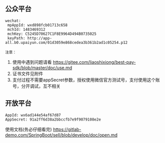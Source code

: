## 公众平台
```
wechat:
 mpAppId: wxd898fcb01713c658
 mchId: 1483469312
 mchKey: C5245D70627C1F8E9964D494B0735025
 keyPath: http://app-all.b0.upaiyun.com/01d3059e868cedea3b361b2ad1c05254.p12
```

`注意：`
1. 使用中遇到问题请看 https://gitee.com/liaoshixiong/best-pay-sdk/blob/master/doc/use.md
2. 证书文件见附件
3. 支付过程不需要appSecret参数，授权使用微信官方测试号，支付使用这个账号，分开调试，互不相关

## 开放平台
```
AppId: wx6ad144e54af67d87
AppSecret: 91a2ff6d38a2bbccfb7e9f9079108e2e
```

使用文档(务必仔细看完)
https://gitlab-demo.com/SpringBoot/sell/blob/develop/doc/open.md